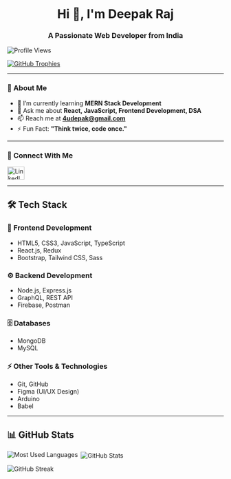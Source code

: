<h1 align="center">Hi 👋, I'm Deepak Raj</h1>
<h3 align="center">A Passionate Web Developer from India</h3>

<p align="left"> 
  <img src="https://komarev.com/ghpvc/?username=itsrajdeepak&label=Profile%20views&color=0e75b6&style=flat" alt="Profile Views" /> 
</p>

<p align="left">
  <a href="https://github.com/ryo-ma/github-profile-trophy">
    <img src="https://github-profile-trophy.vercel.app/?username=itsrajdeepak" alt="GitHub Trophies" />
  </a>
</p>

---

### 🚀 About Me
- 🌱 I’m currently learning **MERN Stack Development**  
- 💬 Ask me about **React, JavaScript, Frontend Development, DSA**  
- 📫 Reach me at **4udepak@gmail.com**  
- ⚡ Fun Fact: **"Think twice, code once."**  

---

### 🔗 Connect With Me  
<a href="https://www.linkedin.com/in/deepak-raj-01406a284/" target="blank">
  <img align="center" src="https://raw.githubusercontent.com/rahuldkjain/github-profile-readme-generator/master/src/images/icons/Social/linked-in-alt.svg" alt="LinkedIn" height="30" width="40" />
</a>

---

## 🛠️ Tech Stack  

### 🎨 Frontend Development  
- HTML5, CSS3, JavaScript, TypeScript  
- React.js, Redux  
- Bootstrap, Tailwind CSS, Sass  

### ⚙️ Backend Development  
- Node.js, Express.js  
- GraphQL, REST API  
- Firebase, Postman  

### 🗄️ Databases  
- MongoDB  
- MySQL  

### ⚡ Other Tools & Technologies  
- Git, GitHub  
- Figma (UI/UX Design)  
- Arduino  
- Babel  

---

## 📊 GitHub Stats  

<p><img align="left" src="https://github-readme-stats.vercel.app/api/top-langs?username=itsrajdeepak&show_icons=true&locale=en&layout=compact" alt="Most Used Languages" /></p>

<p>&nbsp;<img align="center" src="https://github-readme-stats.vercel.app/api?username=itsrajdeepak&show_icons=true&locale=en" alt="GitHub Stats" /></p>

<p><img align="center" src="https://github-readme-streak-stats.herokuapp.com/?user=itsrajdeepak&" alt="GitHub Streak" /></p>
